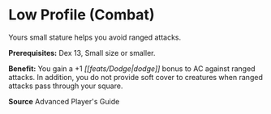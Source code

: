 ﻿---
cssclass: [feats]

---
# Low Profile (Combat)

Yours small stature helps you avoid ranged attacks.

**Prerequisites:** Dex 13, Small size or smaller.

**Benefit:** You gain a +1 _[[feats/Dodge|dodge]]_ bonus to AC against ranged attacks. In addition, you do not provide soft cover to creatures when ranged attacks pass through your square.

**Source** Advanced Player's Guide
